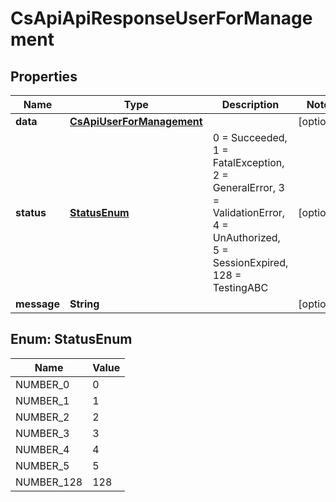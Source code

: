 
# CsApiApiResponseUserForManagement

## Properties
Name | Type | Description | Notes
------------ | ------------- | ------------- | -------------
**data** | [**CsApiUserForManagement**](CsApiUserForManagement.md) |  |  [optional]
**status** | [**StatusEnum**](#StatusEnum) | 0 &#x3D; Succeeded, 1 &#x3D; FatalException, 2 &#x3D; GeneralError, 3 &#x3D; ValidationError, 4 &#x3D; UnAuthorized, 5 &#x3D; SessionExpired, 128 &#x3D; TestingABC |  [optional]
**message** | **String** |  |  [optional]


<a name="StatusEnum"></a>
## Enum: StatusEnum
Name | Value
---- | -----
NUMBER_0 | 0
NUMBER_1 | 1
NUMBER_2 | 2
NUMBER_3 | 3
NUMBER_4 | 4
NUMBER_5 | 5
NUMBER_128 | 128



